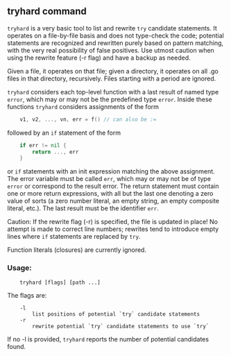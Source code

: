 ## tryhard command

`tryhard` is a very basic tool to list and rewrite `try` candidate statements.
It operates on a file-by-file basis and does not type-check the code;
potential statements are recognized and rewritten purely based on pattern
matching, with the very real possibility of false positives. Use utmost
caution when using the rewrite feature (-r flag) and have a backup as needed.

Given a file, it operates on that file; given a directory, it operates on all
.go files in that directory, recursively. Files starting with a period are ignored.

`tryhard` considers each top-level function with a last result of named type `error`,
which may or may not be the predefined type `error`. Inside these functions `tryhard`
considers assignments of the form

```Go
	v1, v2, ..., vn, err = f() // can also be :=
```

followed by an `if` statement of the form

```Go
	if err != nil {
		return ..., err
	}
```

or `if` statements with an init expression matching the above assignment. The
error variable must be called `err`, which may or may not be of type `error` or
correspond to the result error. The return statement must contain one or more
return expressions, with all but the last one denoting a zero value of sorts
(a zero number literal, an empty string, an empty composite literal, etc.).
The last result must be the identifier `err`.

Caution: If the rewrite flag (-r) is specified, the file is updated in place!
No attempt is made to correct line numbers; rewrites tend to introduce empty
lines where `if` statements are replaced by `try`.

Function literals (closures) are currently ignored.

### Usage:
```
	tryhard [flags] [path ...]
```

The flags are:
```
	-l
		list positions of potential `try` candidate statements
	-r
		rewrite potential `try` candidate statements to use `try`
```

If no -l is provided, `tryhard` reports the number of potential candidates found.
